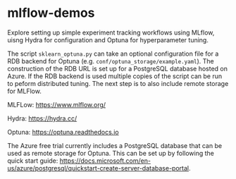 # mlflow-demos
Explore setting up simple experiment tracking workflows using MLflow, uisng Hydra for configuration and Optuna for hyperparameter tuning.

The script `sklearn_optuna.py` can take an optional configuration file for a RDB backend for Optuna (e.g. `conf/optuna_storage/example.yaml`). The construction of the RDB URL is set up for a PostgreSQL database hosted on Azure. If the RDB backend is used multiple copies of the script can be run to peform distributed tuning. The next step is to also include remote storage for MLFlow.

MLFLow: https://www.mlflow.org/

Hydra: https://hydra.cc/

Optuna: https://optuna.readthedocs.io

The Azure free trial currently includes a PostgreSQL database that can be used as remote storage for Optuna. This can be set up by following the quick start guide: https://docs.microsoft.com/en-us/azure/postgresql/quickstart-create-server-database-portal. 
